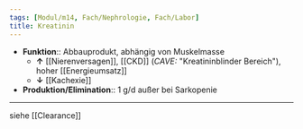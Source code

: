 ```yaml
---
tags: [Modul/m14, Fach/Nephrologie, Fach/Labor]
title: Kreatinin
---
```

- **Funktion**:: Abbauprodukt, abhängig von Muskelmasse
	- **↑** [[Nierenversagen]], [[CKD]] (*CAVE:* "Kreatininblinder Bereich"), hoher [[Energieumsatz]]
	- **↓** [[Kachexie]]
- **Produktion/Elimination**:: 1 g/d außer bei Sarkopenie
---
siehe [[Clearance]]